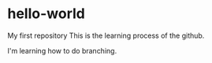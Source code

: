 # hello-world
My first repository
This is the learning process of the github.

I'm learning how to do branching.

